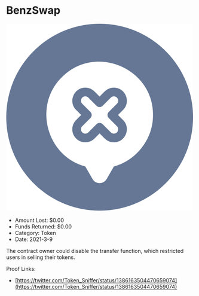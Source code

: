 # BenzSwap
![BenzSwap](/rektimages/BenzSwap.png)
- Amount Lost: $0.00
- Funds Returned: $0.00
- Category: Token
- Date: 2021-3-9

The contract owner could disable the transfer function, which restricted users in selling their tokens.


Proof Links:
- [https://twitter.com/Token_Sniffer/status/1386163504470659074](https://twitter.com/Token_Sniffer/status/1386163504470659074)


